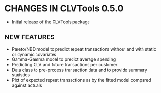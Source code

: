 # CHANGES IN CLVTools 0.5.0
* Initial release of the CLVTools package

## NEW FEATURES
* Pareto/NBD model to predict repeat transactions without and with static or dynamic covariates 
* Gamma-Gamma model to predict average spending
* Predicting CLV and future transactions per customer
* Data class to pre-process transaction data and to provide summary statistics
* Plot of expected repeat transactions as by the fitted model compared against actuals
